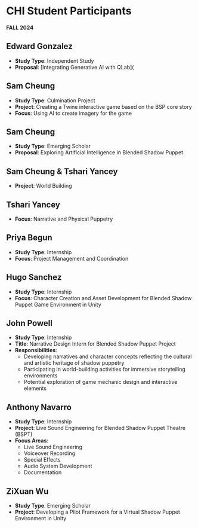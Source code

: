 # CHI Student Participants  
**FALL 2024**

## Edward Gonzalez  
- **Study Type**: Independent Study  
- **Proposal**: [Integrating Generative AI with QLab](  

## Sam Cheung  
- **Study Type**: Culmination Project  
- **Project**: Creating a Twine interactive game based on the BSP core story  
- **Focus**: Using AI to create imagery for the game  

## Sam Cheung  
- **Study Type**: Emerging Scholar  
- **Proposal**: Exploring Artificial Intelligence in Blended Shadow Puppet  

## Sam Cheung & Tshari Yancey  
- **Project**: World Building  

## Tshari Yancey  
- **Focus**: Narrative and Physical Puppetry  

## Priya Begun  
- **Study Type**: Internship  
- **Focus**: Project Management and Coordination  

## Hugo Sanchez  
- **Study Type**: Internship  
- **Focus**: Character Creation and Asset Development for Blended Shadow Puppet Game Environment in Unity  

## John Powell  
- **Study Type**: Internship  
- **Title**: Narrative Design Intern for Blended Shadow Puppet Project  
- **Responsibilities**:  
  - Developing narratives and character concepts reflecting the cultural and artistic heritage of shadow puppetry  
  - Participating in world-building activities for immersive storytelling environments  
  - Potential exploration of game mechanic design and interactive elements  

## Anthony Navarro  
- **Study Type**: Internship  
- **Project**: Live Sound Engineering for Blended Shadow Puppet Theatre (BSPT)  
- **Focus Areas**:  
  - Live Sound Engineering  
  - Voiceover Recording  
  - Special Effects  
  - Audio System Development  
  - Documentation  

## ZiXuan Wu  
- **Study Type**: Emerging Scholar  
- **Project**: Developing a Pilot Framework for a Virtual Shadow Puppet Environment in Unity  

